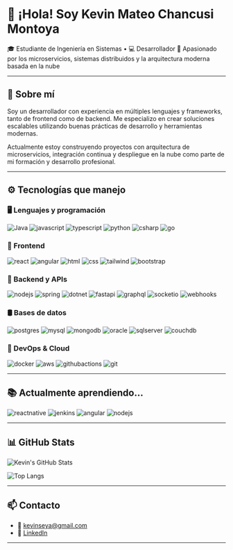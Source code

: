# 👋 ¡Hola! Soy Kevin Mateo Chancusi Montoya

🎓 Estudiante de Ingeniería en Sistemas • 💻 Desarrollador 
🚀 Apasionado por los microservicios, sistemas distribuidos y la arquitectura moderna basada en la nube

---

## 🧠 Sobre mí

Soy un desarrollador con experiencia en múltiples lenguajes y frameworks, tanto de frontend como de backend. Me especializo en crear soluciones escalables utilizando buenas prácticas de desarrollo y herramientas modernas.

Actualmente estoy construyendo proyectos con arquitectura de microservicios, integración continua y despliegue en la nube como parte de mi formación y desarrollo profesional.

---

## ⚙️ Tecnologías que manejo

### 🖥️ Lenguajes y programación
![Java](https://skillicons.dev/icons?i=java)
![javascript](https://skillicons.dev/icons?i=js)
![typescript](https://skillicons.dev/icons?i=ts)
![python](https://skillicons.dev/icons?i=py)
![csharp](https://skillicons.dev/icons?i=cs)
![go](https://skillicons.dev/icons?i=go)

### 🎨 Frontend
![react](https://skillicons.dev/icons?i=react)
![angular](https://skillicons.dev/icons?i=angular)
![html](https://skillicons.dev/icons?i=html)
![css](https://skillicons.dev/icons?i=css)
![tailwind](https://skillicons.dev/icons?i=tailwind)
![bootstrap](https://skillicons.dev/icons?i=bootstrap)

### 🔧 Backend y APIs
![nodejs](https://skillicons.dev/icons?i=nodejs)
![spring](https://skillicons.dev/icons?i=spring)
![dotnet](https://skillicons.dev/icons?i=dotnet)
![fastapi](https://img.shields.io/badge/FastAPI-009688?style=flat&logo=fastapi&logoColor=white)
![graphql](https://skillicons.dev/icons?i=graphql)
![socketio](https://img.shields.io/badge/WebSocket-800080?style=flat)
![webhooks](https://img.shields.io/badge/Webhooks-FF69B4?style=flat)

### 🛢️ Bases de datos
![postgres](https://skillicons.dev/icons?i=postgres)
![mysql](https://skillicons.dev/icons?i=mysql)
![mongodb](https://skillicons.dev/icons?i=mongodb)
![oracle](https://img.shields.io/badge/Oracle-F80000?style=flat&logo=oracle&logoColor=white)
![sqlserver](https://img.shields.io/badge/SQL%20Server-CC2927?style=flat&logo=microsoft-sql-server&logoColor=white)
![couchdb](https://img.shields.io/badge/CouchDB-EF4645?style=flat&logo=apache-couchdb&logoColor=white)

### 🐳 DevOps & Cloud
![docker](https://skillicons.dev/icons?i=docker)
![aws](https://skillicons.dev/icons?i=aws)
![githubactions](https://skillicons.dev/icons?i=githubactions)
![git](https://skillicons.dev/icons?i=git)

---

## 📚 Actualmente aprendiendo...

![reactnative](https://skillicons.dev/icons?i=react)
![jenkins](https://skillicons.dev/icons?i=jenkins)
![angular](https://skillicons.dev/icons?i=angular)
![nodejs](https://skillicons.dev/icons?i=nodejs)

---

## 📊 GitHub Stats

![Kevin's GitHub Stats](https://github-readme-stats.vercel.app/api?username=kevinseya&show_icons=true&theme=github_dark&hide_title=true)

![Top Langs](https://github-readme-stats.vercel.app/api/top-langs/?username=kevinseya&layout=compact&theme=github_dark)

---

## 📫 Contacto

- 📧 kevinseya@gmail.com  
- 💼 [LinkedIn](https://www.linkedin.com/in/kevin-mateo-chancusi-montoya-a1aba9148/)

---
